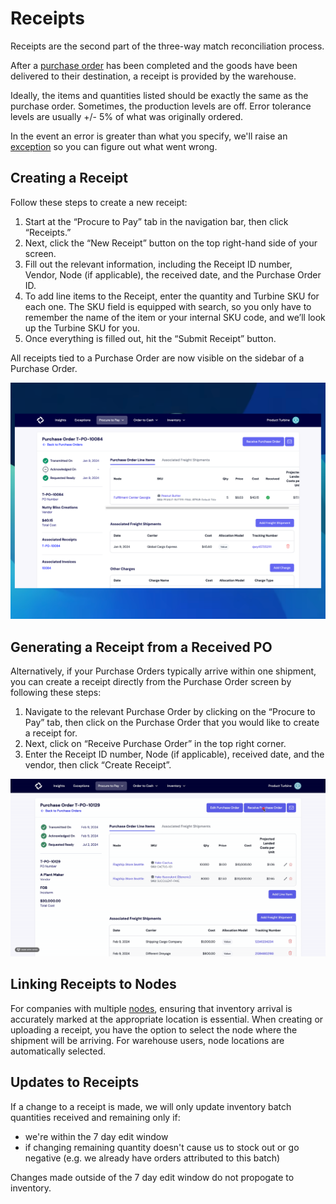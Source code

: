 # Receipts
Receipts are the second part of the three-way match reconciliation process. 

After a [purchase order](/records/purchase_orders) has been completed and the goods have been delivered to their destination, a receipt is provided by the warehouse. 

Ideally, the items and quantities listed should be exactly the same as the purchase order. Sometimes, the production levels are off. Error tolerance levels are usually +/- 5% of what was originally ordered. 

In the event an error is greater than what you specify, we'll raise an [exception](/exceptions/three-way-match) so you can figure out what went wrong.

## Creating a Receipt
Follow these steps to create a new receipt:

1. Start at the “Procure to Pay” tab in the navigation bar, then click “Receipts.”
2. Next, click the “New Receipt” button on the top right-hand side of your screen.
3. Fill out the relevant information, including the Receipt ID number, Vendor, Node (if applicable), the received date, and the Purchase Order ID.
4. To add line items to the Receipt, enter the quantity and Turbine SKU for each one. The SKU field is equipped with search, so you only have to remember the name of the item or your internal SKU code, and we’ll look up the Turbine SKU for you.
5. Once everything is filled out, hit the “Submit Receipt” button.

All receipts tied to a Purchase Order are now visible on the sidebar of a Purchase Order.

![Receiving a PO](../../static/img/receipts_on_po.png)

## Generating a Receipt from a Received PO

Alternatively, if your Purchase Orders typically arrive within one shipment, you can create a receipt directly from the Purchase Order screen by following these steps:

1. Navigate to the relevant Purchase Order by clicking on the “Procure to Pay” tab, then click on the Purchase Order that you would like to create a receipt for.
2. Next, click on “Receive Purchase Order” in the top right corner.
3. Enter the Receipt ID number, Node (if applicable), received date, and the vendor, then click “Create Receipt”.

![Receiving a PO](../../static/img/receipts_3.gif)

## Linking Receipts to Nodes
For companies with multiple [nodes](/records/nodes), ensuring that inventory arrival is accurately marked at the appropriate location is essential.
When creating or uploading a receipt, you have the option to select the node where the shipment will be arriving. For warehouse users, node locations are automatically selected.

## Updates to Receipts

If a change to a receipt is made, we will only update inventory batch quantities received and remaining only if:
* we're within the 7 day edit window 
* if changing remaining quantity doesn't cause us to stock out or go negative (e.g. we already have orders attributed to this batch)

Changes made outside of the 7 day edit window do not propogate to inventory.
